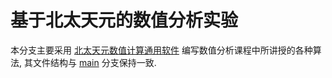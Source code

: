 # 基于北太天元的数值分析实验

本分支主要采用 [北太天元数值计算通用软件](https://www.baltamatica.com/) 编写数值分析课程中所讲授的各种算法, 其文件结构与 [main](https://github.com/RunfengTsui/NumericalAnalysisExperiments/tree/main) 分支保持一致.
